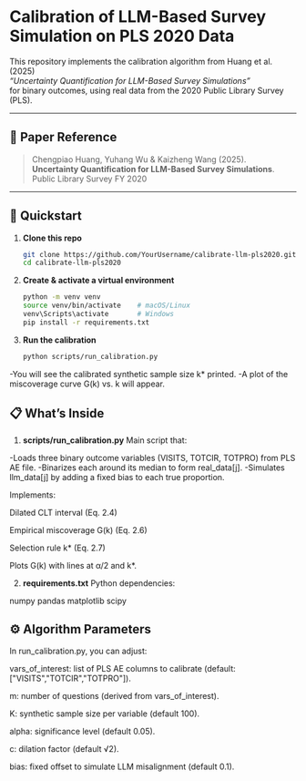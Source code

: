 # Calibration of LLM-Based Survey Simulation on PLS 2020 Data
This repository implements the calibration algorithm from Huang et al. (2025)  
_“Uncertainty Quantification for LLM-Based Survey Simulations”_  
for binary outcomes, using real data from the 2020 Public Library Survey (PLS).

---

## 📄 Paper Reference

> Chengpiao Huang, Yuhang Wu & Kaizheng Wang (2025).  
> **Uncertainty Quantification for LLM-Based Survey Simulations**.  
> Public Library Survey FY 2020



---

## 🚀 Quickstart

1. **Clone this repo**  
   ```bash
   git clone https://github.com/YourUsername/calibrate-llm-pls2020.git
   cd calibrate-llm-pls2020

2. **Create & activate a virtual environment**
   ```bash
   python -m venv venv
   source venv/bin/activate    # macOS/Linux
   venv\Scripts\activate       # Windows
   pip install -r requirements.txt

4. **Run the calibration**
   ```bash
   python scripts/run_calibration.py
   
-You will see the calibrated synthetic sample size k* printed.
-A plot of the miscoverage curve G(k) vs. k will appear.

## 📋 What’s Inside

1. **scripts/run_calibration.py**
Main script that:

-Loads three binary outcome variables (VISITS, TOTCIR, TOTPRO) from PLS AE file.
-Binarizes each around its median to form real_data[j].
-Simulates llm_data[j] by adding a fixed bias to each true proportion.

Implements:

Dilated CLT interval (Eq. 2.4)

Empirical miscoverage G(k) (Eq. 2.6)

Selection rule k* (Eq. 2.7)

Plots G(k) with lines at α/2 and k*.

2. **requirements.txt**
Python dependencies:

numpy
pandas
matplotlib
scipy

## ⚙️ Algorithm Parameters
In run_calibration.py, you can adjust:

vars_of_interest: list of PLS AE columns to calibrate (default: ["VISITS","TOTCIR","TOTPRO"]).

m: number of questions (derived from vars_of_interest).

K: synthetic sample size per variable (default 100).

alpha: significance level (default 0.05).

c: dilation factor (default √2).

bias: fixed offset to simulate LLM misalignment (default 0.1).


